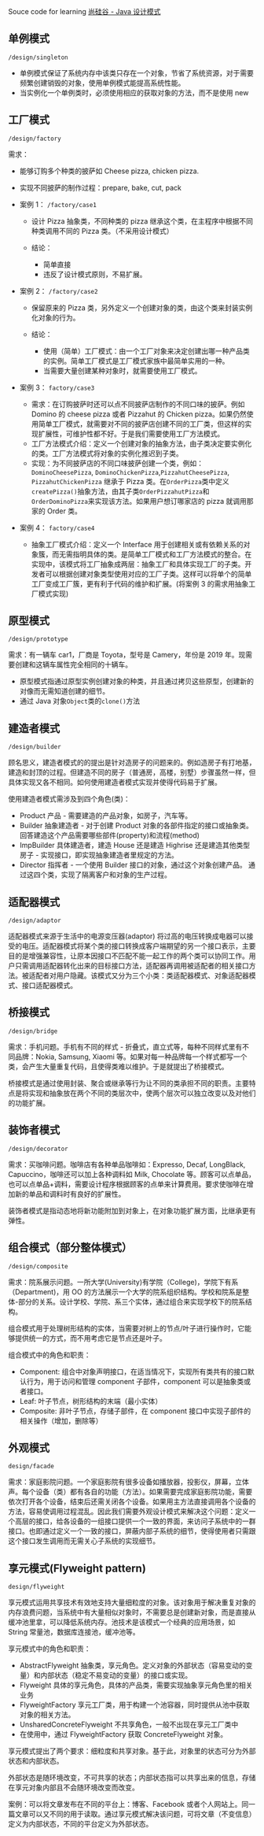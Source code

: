 Souce code for learning [尚硅谷 - Java 设计模式](https://www.youtube.com/playlist?list=PLmOn9nNkQxJH-C-qEI2rpewHTI9ITpMkt)

## 单例模式

`/design/singleton`<br>

- 单例模式保证了系统内存中该类只存在一个对象，节省了系统资源，对于需要频繁创建销毁的对象，使用单例模式能提高系统性能。
- 当实例化一个单例类时，必须使用相应的获取对象的方法，而不是使用 new

## 工厂模式

`/design/factory`

需求：

- 能够订购多个种类的披萨如 Cheese pizza, chicken pizza.
- 实现不同披萨的制作过程：prepare, bake, cut, pack

- 案例 1：
  `/factory/case1`

  - 设计 Pizza 抽象类，不同种类的 pizza 继承这个类，在主程序中根据不同种类调用不同的 Pizza 类。（不采用设计模式）

  - 结论：
    - 简单直接
    - 违反了设计模式原则，不易扩展。

- 案例 2：
  `/factory/case2`

  - 保留原来的 Pizza 类，另外定义一个创建对象的类，由这个类来封装实例化对象的行为。

  - 结论：
    - 使用（简单）工厂模式：由一个工厂对象来决定创建出哪一种产品类的实例。简单工厂模式是工厂模式家族中最简单实用的一种。
    - 当需要大量创建某种对象时，就需要使用工厂模式。

- 案例 3：
  `factory/case3`

  - 需求：在订购披萨时还可以点不同披萨店制作的不同口味的披萨。例如 Domino 的 cheese pizza 或者 Pizzahut 的 Chicken pizza。如果仍然使用简单工厂模式，就需要对不同的披萨店创建不同的工厂类，但这样的实现扩展性，可维护性都不好。于是我们需要使用工厂方法模式。
  - 工厂方法模式介绍：定义一个创建对象的抽象方法，由子类决定要实例化的类。工厂方法模式将对象的实例化推迟到子类。
  - 实现：为不同披萨店的不同口味披萨创建一个类，例如：`DominoCheesePizza`, `DominoChickenPizza`,`PizzahutCheesePizza`, `PizzahutChickenPizza` 继承于 Pizza 类。在`OrderPizza`类中定义`createPizza()`抽象方法，由其子类`OrderPizzahutPizza`和`OrderDominoPizza`来实现该方法。如果用户想订哪家店的 pizza 就调用那家的 Order 类。

- 案例 4：
  `factory/case4`

  - 抽象工厂模式介绍：定义一个 Interface 用于创建相关或有依赖关系的对象簇，而无需指明具体的类。是简单工厂模式和工厂方法模式的整合。在实现中，该模式将工厂抽象成两层：抽象工厂和具体实现工厂的子类。开发者可以根据创建对象类型使用对应的工厂子类。这样可以将单个的简单工厂变成工厂簇，更有利于代码的维护和扩展。(将案例 3 的需求用抽象工厂模式实现)

## 原型模式

`/design/prototype`

需求：有一辆车 car1，厂商是 Toyota，型号是 Camery，年份是 2019 年。现需要创建和这辆车属性完全相同的十辆车。

- 原型模式指通过原型实例创建对象的种类，并且通过拷贝这些原型，创建新的对像而无需知道创建的细节。
- 通过 Java 对象`Object`类的`clone()`方法

## 建造者模式

`/design/builder`

顾名思义，建造者模式的的提出是针对造房子的问题来的。例如造房子有打地基，建造和封顶的过程。但建造不同的房子（普通房，高楼，别墅）步骤虽然一样，但具体实现又各不相同。如何使用建造者模式实现并使得代码易于扩展。

使用建造者模式需涉及到四个角色(类)：

- Product 产品 - 需要建造的产品对象，如房子，汽车等。
- Builder 抽象建造者 - 对于创建 Product 对象的各部件指定的接口或抽象类。回答建造这个产品需要哪些部件(property)和流程(method)
- ImpBuilder 具体建造者，建造 House 还是建造 Highrise 还是建造其他类型房子 - 实现接口，即实现抽象建造者里规定的方法。
- Director 指挥者 - 一个使用 Builder 接口的对象，通过这个对象创建产品。
  通过这四个类，实现了隔离客户和对象的生产过程。

## 适配器模式

`/design/adaptor`

适配器模式来源于生活中的电源变压器(adaptor) 将过高的电压转换成电器可以接受的电压。适配器模式将某个类的接口转换成客户端期望的另一个接口表示，主要目的是增强兼容性，让原本因接口不匹配不能一起工作的两个类可以协同工作。用户只需调用适配器转化出来的目标接口方法，适配器再调用被适配者的相关接口方法。被适配者对用户隐藏。该模式又分为三个小类：类适配器模式、对象适配器模式、接口适配器模式。

## 桥接模式

`/design/bridge`

需求：手机问题。手机有不同的样式 - 折叠式，直立式等，每种不同样式里有不同品牌：Nokia, Samsung, Xiaomi 等。如果对每一种品牌每一个样式都写一个类，会产生大量重复代码，且使得类难以维护。于是就提出了桥接模式。

桥接模式是通过使用封装、聚合或继承等行为让不同的类承担不同的职责。主要特点是将实现和抽象放在两个不同的类层次中，使两个层次可以独立改变以及对他们的功能扩展。

## 装饰者模式

`/design/decorator`

需求：买咖啡问题。咖啡店有各种单品咖啡如：Expresso, Decaf, LongBlack, Capuccino，咖啡还可以加上各种调料如 Milk, Chocolate 等。顾客可以点单品，也可以点单品+调料，需要设计程序根据顾客的点单来计算费用。要求使咖啡在增加新的单品和调料时有良好的扩展性。

装饰者模式是指动态地将新功能附加到对象上，在对象功能扩展方面，比继承更有弹性。

## 组合模式（部分整体模式）

`/design/composite`

需求：院系展示问题。一所大学(University)有学院（College)，学院下有系（Department)，用 OO 的方法展示一个大学的院系组织结构。学校和院系是整体-部分的关系。设计学校、学院、系三个实体，通过组合来实现学校下的院系结构。

组合模式用于处理树形结构的实体，当需要对树上的节点/叶子进行操作时，它能够提供统一的方式，而不用考虑它是节点还是叶子。

组合模式中的角色和职责：

- Component: 组合中对象声明接口，在适当情况下，实现所有类共有的接口默认行为，用于访问和管理 component 子部件，component 可以是抽象类或者接口。
- Leaf: 叶子节点，树形结构的末端（最小实体）
- Composite: 非叶子节点，存储子部件，在 component 接口中实现子部件的相关操作（增加，删除等）

## 外观模式

`design/facade`

需求：家庭影院问题。一个家庭影院有很多设备如播放器，投影仪，屏幕，立体声。每个设备（类）都有各自的功能（方法）。如果需要完成家庭影院功能，需要依次打开各个设备，结束后还需关闭各个设备。如果用主方法直接调用各个设备的方法，容易使调用过程混乱。因此我们需要外观设计模式来解决这个问题：定义一个高层的接口，给各设备的一组接口提供一个一致的界面，来访问子系统中的一群接口。也即通过定义一个一致的接口，屏蔽内部子系统的细节，使得使用者只需跟这个接口发生调用而无需关心子系统的实现细节。

## 享元模式(Flyweight pattern)

`design/flyweight`

享元模式运用共享技术有效地支持大量细粒度的对象。该对象用于解决重复对象的内存浪费问题，当系统中有大量相似对象时，不需要总是创建新对象，而是直接从缓冲池里拿，可以降低系统内存。池技术是该模式一个经典的应用场景，如 String 常量池，数据库连接池，缓冲池等。

享元模式中的角色和职责：

- AbstractFlyweight 抽象类，享元角色。定义对象的外部状态（容易变动的变量）和内部状态（稳定不易变动的变量）的接口或实现。
- Flyweight 具体的享元角色，具体的产品类，需要实现抽象享元角色里的相关业务
- FlyweightFactory 享元工厂类，用于构建一个池容器，同时提供从池中获取对象的相关方法。
- UnsharedConcreteFlyweight 不共享角色，一般不出现在享元工厂类中
- 在使用中，通过 FlyweightFactory 获取 ConcreteFlyweight 对象。

享元模式提出了两个要求：细粒度和共享对象。基于此，对象里的状态可分为外部状态和内部状态。

外部状态是随环境改变，不可共享的状态；内部状态指可以共享出来的信息，存储在享元对象内部且不会随环境改变而改变。

案例：可以将文章发布在不同的平台上：博客、Facebook 或者个人网站上。同一篇文章可以又不同的用于读取。通过享元模式解决该问题，可将文章（不变信息）定义为内部状态，不同的平台定义为外部状态。
